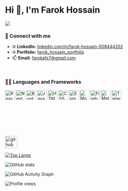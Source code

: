 <h1>Hi 👋, I'm Farok Hossain</h1>
<!-- <h3>A passionate Web Developer from Planet Earth!</h3> -->

<p>
  <a href="https://git.io/typing-svg"><img src="https://readme-typing-svg.herokuapp.com?color=36BCF7&lines=02%2B+years+of+development+experience;Always+exploring+new+things;MERN+Stack+developer+"></a>
</p>


### 🤝 Connect with me
- 🌐 <b>LinkedIn:</b> <a href="https://www.linkedin.com/in/farok-hossain-008444202/" target="_blank" title="LinkedIn">linkedin.com/in/farok-hossain-008444202</a>
- 🌐 <b>Portfolio:</b> <a href="https://farok-hossain-portfolio.vercel.app/" target="_blank" title="Portfolio">farok_hossain_portfolio</a>
- 📫 <b>Email:</b> farokafs7@gmail.com


<br />


<!-- icons collected from icons8.com -->
### 👨‍💻 Languages and Frameworks

<img align="left" alt="ReactJs" title="ReactJS (I'm a JavaScript library)" height="32" width="32" src="https://img.icons8.com/color/48/000000/react-native.png"/>
<img align="left" alt="NextJS" title="NextJS (I'm a JavaScript library)" height="32" width="32" src="https://logowik.com/content/uploads/images/nextjs7685.logowik.com.webp"/>
<img align="left" alt="Bootstrap" title="Bootstrap" height="32" width="32" src="https://img.icons8.com/color/48/000000/bootstrap.png" />
<img align="left" alt="JavaScript" title="JavaScript" height="32" width="32" src="https://img.icons8.com/color/48/000000/javascript--v1.png" />
<img align="left" alt="HTML" title="HTML" height="32" width="32" src="https://img.icons8.com/color/50/000000/html-5.png" />
<img align="left" alt="CSS" title="CSS" height="32" width="32" src="https://img.icons8.com/color/48/000000/css3.png" />
<!-- <img align="left" alt="Next.js" title="Next.js" height="32" width="32" src="https://i.ibb.co/4tkD414/nextjs.png"/> -->
<img align="left" alt="ExpressJS" title="ExpressJS" height="32" width="32" src="https://i.imgur.com/HIF5Fwy.jpg"/>
<!-- <img align="left" alt="TypeScript" title="TypeScript" height="32" width="32" src="https://img.icons8.com/color/48/000000/typescript.png" /> -->
<!-- <img align="left" alt="NodeJS" title="NodeJS" height="32" width="32" src="https://img.icons8.com/color/48/000000/nodejs.png" />  -->
<img align="left" alt="MongoDB" title="MongoDB" height="32" width="32" src="https://img.icons8.com/color/48/000000/mongodb.png" />
<img align="left" alt="Firebase" title="Firebase" height="32" width="32" src="https://img.icons8.com/color/48/000000/firebase.png" />

<!-- <img align="left" alt="React-Bootstrap" title="React-Bootstrap" height="32" width="32" src="https://i.imgur.com/Rc554XX.png" /> -->
<!-- <img align="left" alt="Ant Design" title="Ant Design" height="32" width="32" src="https://i.imgur.com/y42qtQb.png" />   -->
<img align="left" alt="Material-UI" title="Material-UI" height="32" width="32" src="https://img.icons8.com/color/48/000000/material-ui.png" />
<img align="left" alt="Tailwind" title="Tailwind" height="32" width="32" src="https://i.imgur.com/Ds5CeCg.png" />



<br />
<br />





<br />
<br />
<br />
<br />
<br />
<br />

<!-- GitHub Profile Views Counter -->




<!-- ------------------------------
            Cover Photo List 
----------------------------------->

[<img src='https://cdn.jsdelivr.net/npm/simple-icons@3.0.1/icons/github.svg' alt='github' height='40'>](https://github.com/Farok-Hossain)  

[![Top Langs](https://github-readme-stats.vercel.app/api/top-langs/?username=Farok-Hossain)](https://github.com/anuraghazra/github-readme-stats)

![GitHub stats](https://github-readme-stats.vercel.app/api?username=Farok-Hossain&show_icons=true)  

![GitHub Activity Graph](https://activity-graph.herokuapp.com/graph?username=Farok-Hossain)  

![Profile views](https://gpvc.arturio.dev/Farok-Hossain)
